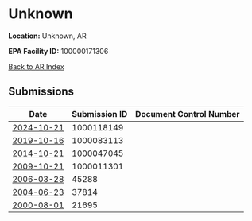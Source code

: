 # Unknown

**Location:** Unknown, AR

**EPA Facility ID:** 100000171306

[Back to AR Index](../../index.md)

## Submissions

| Date | Submission ID | Document Control Number |
|------|--------------|-------------------------|
| [2024-10-21](submissions/1000118149.md) | 1000118149 |  |
| [2019-10-16](submissions/1000083113.md) | 1000083113 |  |
| [2014-10-21](submissions/1000047045.md) | 1000047045 |  |
| [2009-10-21](submissions/1000011301.md) | 1000011301 |  |
| [2006-03-28](submissions/45288.md) | 45288 |  |
| [2004-06-23](submissions/37814.md) | 37814 |  |
| [2000-08-01](submissions/21695.md) | 21695 |  |
